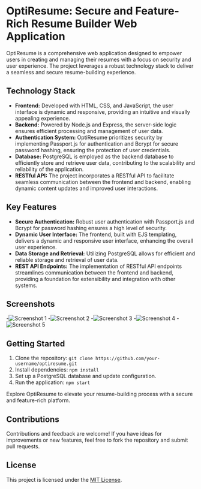 # OptiResume: Secure and Feature-Rich Resume Builder Web Application

OptiResume is a comprehensive web application designed to empower users in creating and managing their resumes with a focus on security and user experience. The project leverages a robust technology stack to deliver a seamless and secure resume-building experience.

## Technology Stack

- **Frontend:** Developed with HTML, CSS, and JavaScript, the user interface is dynamic and responsive, providing an intuitive and visually appealing experience.
- **Backend:** Powered by Node.js and Express, the server-side logic ensures efficient processing and management of user data.
- **Authentication System:** OptiResume prioritizes security by implementing Passport.js for authentication and Bcrypt for secure password hashing, ensuring the protection of user credentials.
- **Database:** PostgreSQL is employed as the backend database to efficiently store and retrieve user data, contributing to the scalability and reliability of the application.
- **RESTful API:** The project incorporates a RESTful API to facilitate seamless communication between the frontend and backend, enabling dynamic content updates and improved user interactions.

## Key Features

- **Secure Authentication:** Robust user authentication with Passport.js and Bcrypt for password hashing ensures a high level of security.
- **Dynamic User Interface:** The frontend, built with EJS templating, delivers a dynamic and responsive user interface, enhancing the overall user experience.
- **Data Storage and Retrieval:** Utilizing PostgreSQL allows for efficient and reliable storage and retrieval of user data.
- **REST API Endpoints:** The implementation of RESTful API endpoints streamlines communication between the frontend and backend, providing a foundation for extensibility and integration with other systems.

## Screenshots
-![Screenshot 1](https://github.com/Sanskarsahu17/OptiResume/tree/master/ScreenShots/Screenshot(122).png)
-![Screenshot 2](https://github.com/Sanskarsahu17/OptiResume/tree/master/ScreenShots/Screenshot(123).png)
-![Screenshot 3](https://github.com/Sanskarsahu17/OptiResume/tree/master/ScreenShots/Screenshot(125).png)
-![Screenshot 4](https://github.com/Sanskarsahu17/OptiResume/tree/master/ScreenShots/Screenshot(126).png)
-![Screenshot 5](https://github.com/Sanskarsahu17/OptiResume/tree/master/ScreenShots/Screenshot(133).png)

## Getting Started

1. Clone the repository: `git clone https://github.com/your-username/optiresume.git`
2. Install dependencies: `npm install`
3. Set up a PostgreSQL database and update configuration.
4. Run the application: `npm start`

Explore OptiResume to elevate your resume-building process with a secure and feature-rich platform.

## Contributions

Contributions and feedback are welcome! If you have ideas for improvements or new features, feel free to fork the repository and submit pull requests.

## License

This project is licensed under the [MIT License](LICENSE).
